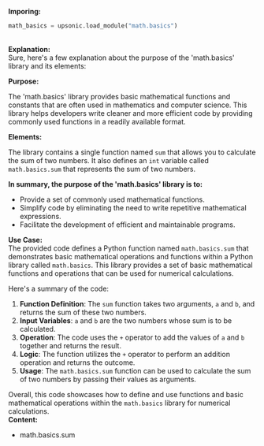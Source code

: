 <b class="custom_code_highlight_green">Imporing:</b><br>
```python
math_basics = upsonic.load_module("math.basics")
```
<br><b class="custom_code_highlight_green">Explanation:</b><br>Sure, here's a few explanation about the purpose of the 'math.basics' library and its elements:

**Purpose:**

The 'math.basics' library provides basic mathematical functions and constants that are often used in mathematics and computer science. This library helps developers write cleaner and more efficient code by providing commonly used functions in a readily available format.

**Elements:**

The library contains a single function named `sum` that allows you to calculate the sum of two numbers. It also defines an `int` variable called `math.basics.sum` that represents the sum of two numbers.

**In summary, the purpose of the 'math.basics' library is to:**

* Provide a set of commonly used mathematical functions.
* Simplify code by eliminating the need to write repetitive mathematical expressions.
* Facilitate the development of efficient and maintainable programs.

<b class="custom_code_highlight_green">Use Case:</b><br>The provided code defines a Python function named `math.basics.sum` that demonstrates basic mathematical operations and functions within a Python library called `math.basics`. This library provides a set of basic mathematical functions and operations that can be used for numerical calculations.

Here's a summary of the code:

1. **Function Definition**: The `sum` function takes two arguments, `a` and `b`, and returns the sum of these two numbers.
2. **Input Variables**: `a` and `b` are the two numbers whose sum is to be calculated.
3. **Operation**: The code uses the `+` operator to add the values of `a` and `b` together and returns the result.
4. **Logic**: The function utilizes the `+` operator to perform an addition operation and returns the outcome.
5. **Usage**: The `math.basics.sum` function can be used to calculate the sum of two numbers by passing their values as arguments.

Overall, this code showcases how to define and use functions and basic mathematical operations within the `math.basics` library for numerical calculations.
<br><b class="custom_code_highlight_green">Content:</b><br>
  - math.basics.sum
